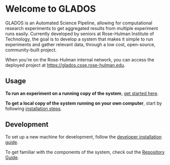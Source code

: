 # Welcome to GLADOS

GLADOS is an Automated Science Pipeline, allowing for computational research experiments to get aggregated results from multiple experiment runs easily. Currently developed by seniors at Rose-Hulman Institute of Technology, the goal is to develop a system that makes it simple to run experiments and gather relevant data, through a low cost, open-source, community-built project.

When you're on the Rose-Hulman internal network, you can access the deployed project at <https://glados.csse.rose-hulman.edu>.

## Usage

**To run an experiment on a running copy of the system**, [get started here](tutorial/usage.md).

**To get a local copy of the system running on your own computer**, start by following [installation steps](tutorial/installation.md).

## Development

To set up a new machine for development, follow the [developer installation guide](tutorial/developer_installation.md).

To get familiar with the components of the system, check out the [Repository Guide](repository_guide.md).

<!-- This wiki also contains docs from the [old repo](https://github.com/GLADOSPipeline/Monorepo/wiki) prefixed with `Old`.
These files are no longer up to date, and are planned to be removed, but are kept for developer reference.
This message will be removed once the files have been removed. -->
